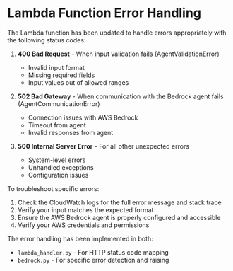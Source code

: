 # Lambda Function Error Handling

The Lambda function has been updated to handle errors appropriately with the following status codes:

1. **400 Bad Request** - When input validation fails (AgentValidationError)
   - Invalid input format
   - Missing required fields
   - Input values out of allowed ranges

2. **502 Bad Gateway** - When communication with the Bedrock agent fails (AgentCommunicationError)
   - Connection issues with AWS Bedrock
   - Timeout from agent
   - Invalid responses from agent

3. **500 Internal Server Error** - For all other unexpected errors
   - System-level errors
   - Unhandled exceptions
   - Configuration issues

To troubleshoot specific errors:

1. Check the CloudWatch logs for the full error message and stack trace
2. Verify your input matches the expected format
3. Ensure the AWS Bedrock agent is properly configured and accessible
4. Verify your AWS credentials and permissions

The error handling has been implemented in both:
- `lambda_handler.py` - For HTTP status code mapping
- `bedrock.py` - For specific error detection and raising